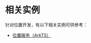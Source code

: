 # 相关实例

针对位置开发，有以下相关实例可供参考：

- [位置服务（ArkTS）](https://gitee.com/openharmony/applications_app_samples/tree/master/code/BasicFeature/DeviceManagement/Location)